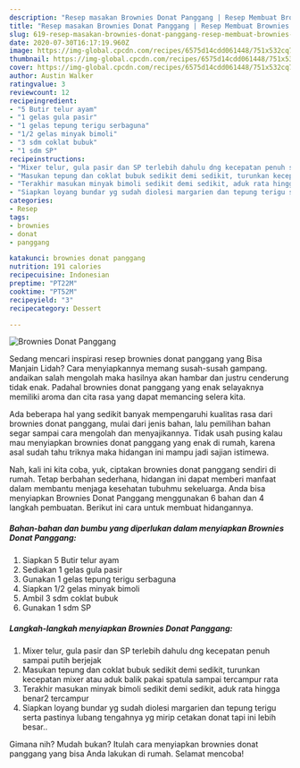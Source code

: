 ```yaml
---
description: "Resep masakan Brownies Donat Panggang | Resep Membuat Brownies Donat Panggang Yang Enak dan Simpel"
title: "Resep masakan Brownies Donat Panggang | Resep Membuat Brownies Donat Panggang Yang Enak dan Simpel"
slug: 619-resep-masakan-brownies-donat-panggang-resep-membuat-brownies-donat-panggang-yang-enak-dan-simpel
date: 2020-07-30T16:17:19.960Z
image: https://img-global.cpcdn.com/recipes/6575d14cdd061448/751x532cq70/brownies-donat-panggang-foto-resep-utama.jpg
thumbnail: https://img-global.cpcdn.com/recipes/6575d14cdd061448/751x532cq70/brownies-donat-panggang-foto-resep-utama.jpg
cover: https://img-global.cpcdn.com/recipes/6575d14cdd061448/751x532cq70/brownies-donat-panggang-foto-resep-utama.jpg
author: Austin Walker
ratingvalue: 3
reviewcount: 12
recipeingredient:
- "5 Butir telur ayam"
- "1 gelas gula pasir"
- "1 gelas tepung terigu serbaguna"
- "1/2 gelas minyak bimoli"
- "3 sdm coklat bubuk"
- "1 sdm SP"
recipeinstructions:
- "Mixer telur, gula pasir dan SP terlebih dahulu dng kecepatan penuh sampai putih berjejak"
- "Masukan tepung dan coklat bubuk sedikit demi sedikit, turunkan kecepatan mixer atau aduk balik pakai spatula sampai tercampur rata"
- "Terakhir masukan minyak bimoli sedikit demi sedikit, aduk rata hingga benar2 tercampur"
- "Siapkan loyang bundar yg sudah diolesi margarien dan tepung terigu serta pastinya lubang tengahnya yg mirip cetakan donat tapi ini lebih besar.."
categories:
- Resep
tags:
- brownies
- donat
- panggang

katakunci: brownies donat panggang 
nutrition: 191 calories
recipecuisine: Indonesian
preptime: "PT22M"
cooktime: "PT52M"
recipeyield: "3"
recipecategory: Dessert

---
```



![Brownies Donat Panggang](https://img-global.cpcdn.com/recipes/6575d14cdd061448/751x532cq70/brownies-donat-panggang-foto-resep-utama.jpg)

Sedang mencari inspirasi resep brownies donat panggang yang Bisa Manjain Lidah? Cara menyiapkannya memang susah-susah gampang. andaikan salah mengolah maka hasilnya akan hambar dan justru cenderung tidak enak. Padahal brownies donat panggang yang enak selayaknya memiliki aroma dan cita rasa yang dapat memancing selera kita.



Ada beberapa hal yang sedikit banyak mempengaruhi kualitas rasa dari brownies donat panggang, mulai dari jenis bahan, lalu pemilihan bahan segar sampai cara mengolah dan menyajikannya. Tidak usah pusing kalau mau menyiapkan brownies donat panggang yang enak di rumah, karena asal sudah tahu triknya maka hidangan ini mampu jadi sajian istimewa.


Nah, kali ini kita coba, yuk, ciptakan brownies donat panggang sendiri di rumah. Tetap berbahan sederhana, hidangan ini dapat memberi manfaat dalam membantu menjaga kesehatan tubuhmu sekeluarga. Anda bisa menyiapkan Brownies Donat Panggang menggunakan 6 bahan dan 4 langkah pembuatan. Berikut ini cara untuk membuat hidangannya.

<!--inarticleads1-->

##### Bahan-bahan dan bumbu yang diperlukan dalam menyiapkan Brownies Donat Panggang:

1. Siapkan 5 Butir telur ayam
1. Sediakan 1 gelas gula pasir
1. Gunakan 1 gelas tepung terigu serbaguna
1. Siapkan 1/2 gelas minyak bimoli
1. Ambil 3 sdm coklat bubuk
1. Gunakan 1 sdm SP




<!--inarticleads2-->

##### Langkah-langkah menyiapkan Brownies Donat Panggang:

1. Mixer telur, gula pasir dan SP terlebih dahulu dng kecepatan penuh sampai putih berjejak
1. Masukan tepung dan coklat bubuk sedikit demi sedikit, turunkan kecepatan mixer atau aduk balik pakai spatula sampai tercampur rata
1. Terakhir masukan minyak bimoli sedikit demi sedikit, aduk rata hingga benar2 tercampur
1. Siapkan loyang bundar yg sudah diolesi margarien dan tepung terigu serta pastinya lubang tengahnya yg mirip cetakan donat tapi ini lebih besar..




Gimana nih? Mudah bukan? Itulah cara menyiapkan brownies donat panggang yang bisa Anda lakukan di rumah. Selamat mencoba!
